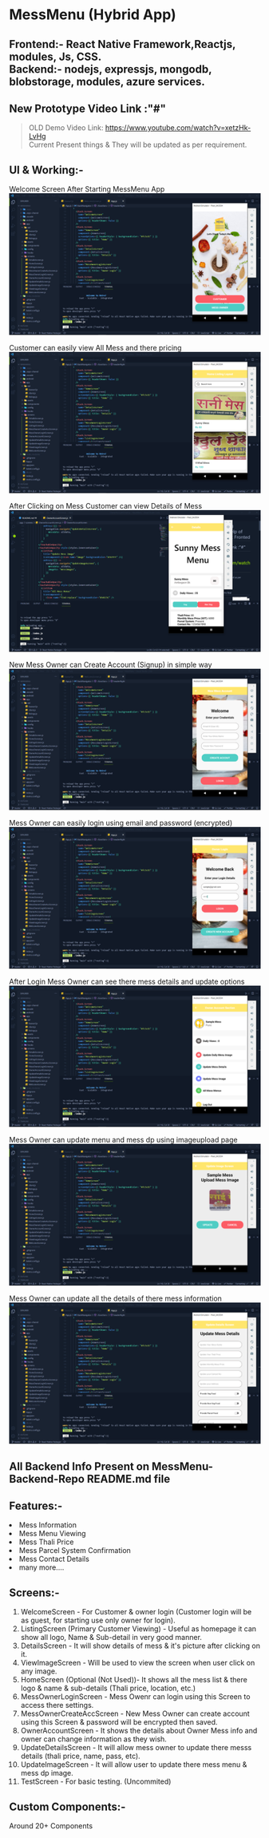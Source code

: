 # MessMenu (Hybrid App)

## <b>Frontend:-</b> React Native Framework,Reactjs, modules, Js, CSS. <br /><b>Backend:- </b>nodejs, expressjs, mongodb, blobstorage, modules, azure services.

## New Prototype Video Link :"#"

> OLD Demo Video Link: https://www.youtube.com/watch?v=xetzHk-LvHg <br />
> Current Present things & They will be updated as per requirement.

## UI & Working:-

Welcome Screen After Starting MessMenu App
![ScreenShot](./README_images_frontend/messmenuapkwelcome.png)
<br />

Customer can easily view All Mess and there pricing
![ScreenShot](./README_images_frontend/azlistingscreen.png)
<br />

After Clicking on Mess Customer can view Details of Mess
![ScreenShot](./README_images_frontend/custdetailsinfo.png)
<br />

New Mess Owner can Create Account (Signup) in simple way
![ScreenShot](./README_images_frontend/azsignupscreen.png)
<br />

Mess Owner can easily login using email and password (encrypted)
![ScreenShot](./README_images_frontend/loginassample.png)
<br />

After Login Mess Owner can see there mess details and update options
![ScreenShot](./README_images_frontend/detailsscreen.png)
<br />

Mess Owner can update menu and mess dp using imageupload page
![ScreenShot](./README_images_frontend/imageuploadfd.png)
<br />

Mess Owner can update all the details of there mess information
![ScreenShot](./README_images_frontend/updatedetailsscreen.png)

## All Backend Info Present on MessMenu-Backend-Repo README.md file

## Features:-

<li > Mess Information
<li > Mess Menu Viewing
<li > Mess Thali Price
<li > Mess Parcel System Confirmation
<li > Mess Contact Details
<li > many more....

## Screens:-

1. WelcomeScreen - For Customer & owner login (Customer login will be as guest, for starting use only owner for login).
2. ListingScreen (Primary Customer Viewing) - Useful as homepage it can show all logo, Name & Sub-detail in very good manner.
3. DetailsScreen - It will show details of mess & it's picture after clicking on it.
4. ViewImageScreen - Will be used to view the screen when user click on any image.
5. HomeScreen (Optional (Not Used))- It shows all the mess list & there logo & name & sub-details (Thali price, location, etc.)
6. MessOwnerLoginScreen - Mess Owenr can login using this Screen to access there settings.
7. MessOwnerCreateAccScreen - New Mess Owner can create account using this Screen & password will be encrypted then saved.
8. OwnerAccountScreen - It shows the details about Owner Mess info and owner can change information as they wish.
9. UpdateDetailsScreen - It will allow mess owner to update there messs details (thali price, name, pass, etc).
10. UpdateImageScreen - It will allow user to update there mess menu & mess dp image.
11. TestScreen - For basic testing. (Uncommited)

## Custom Components:-

Around 20+ Components
